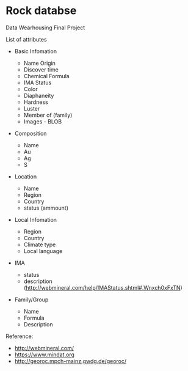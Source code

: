 # Rock databse

Data Wearhousing Final Project

List of attributes

- Basic Infomation
	
	- Name Origin
	- Discover time
	- Chemical Formula 
	- IMA Status
	- Color
	- Diaphaneity
	- Hardness
	- Luster
	- Member of (family)
	- Images - BLOB

- Composition

	- Name
	- Au
	- Ag
	- S
	
- Location

	- Name
	- Region
	- Country
	- status (ammount)

- Local Infomation

	- Region
	- Country
	- Climate type
	- Local language


- IMA 

	- status
	- description
	(http://webmineral.com/help/IMAStatus.shtml#.Wnxch0xFxTN)


- Family/Group

	- Name
	- Formula
	- Description

Reference:

- http://webmineral.com/
- https://www.mindat.org
- http://georoc.mpch-mainz.gwdg.de/georoc/


